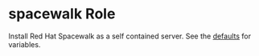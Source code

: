 spacewalk Role
==============

Install Red Hat Spacewalk as a self contained server. See the [defaults](defaults/main.yml) for variables.
 